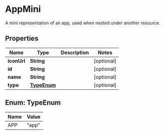 

# AppMini

A mini representation of an app, used when nested under another resource.

## Properties

| Name | Type | Description | Notes |
|------------ | ------------- | ------------- | -------------|
|**iconUrl** | **String** |  |  [optional] |
|**id** | **String** |  |  [optional] |
|**name** | **String** |  |  [optional] |
|**type** | [**TypeEnum**](#TypeEnum) |  |  [optional] |



## Enum: TypeEnum

| Name | Value |
|---- | -----|
| APP | &quot;app&quot; |



